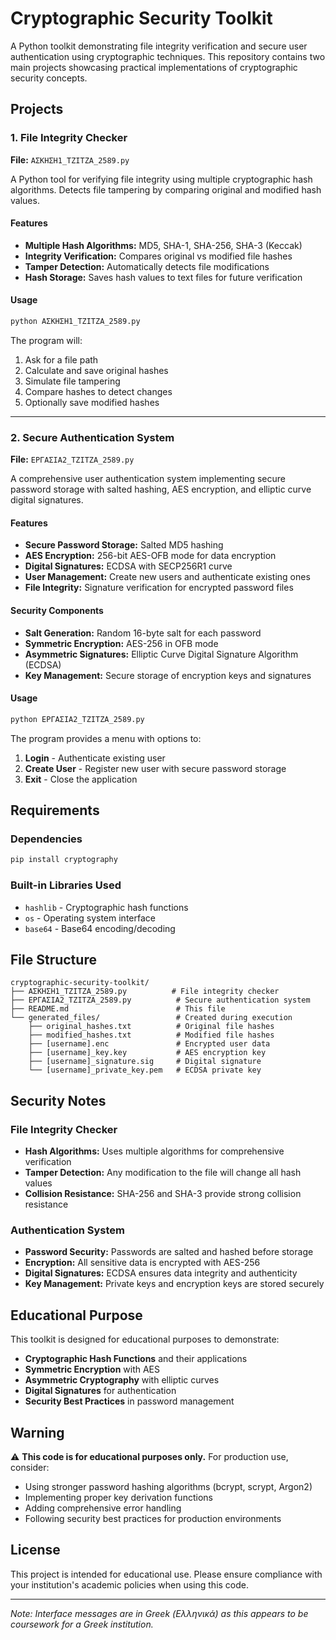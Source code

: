 # Cryptographic Security Toolkit

A Python toolkit demonstrating file integrity verification and secure user authentication using cryptographic techniques. This repository contains two main projects showcasing practical implementations of cryptographic security concepts.

## Projects

### 1. File Integrity Checker
**File:** `ΑΣΚΗΣΗ1_ΤΖΙΤΖΑ_2589.py`

A Python tool for verifying file integrity using multiple cryptographic hash algorithms. Detects file tampering by comparing original and modified hash values.

#### Features
- **Multiple Hash Algorithms:** MD5, SHA-1, SHA-256, SHA-3 (Keccak)
- **Integrity Verification:** Compares original vs modified file hashes
- **Tamper Detection:** Automatically detects file modifications
- **Hash Storage:** Saves hash values to text files for future verification

#### Usage
```bash
python ΑΣΚΗΣΗ1_ΤΖΙΤΖΑ_2589.py
```

The program will:
1. Ask for a file path
2. Calculate and save original hashes
3. Simulate file tampering
4. Compare hashes to detect changes
5. Optionally save modified hashes

---

### 2. Secure Authentication System
**File:** `ΕΡΓΑΣΙΑ2_ΤΖΙΤΖΑ_2589.py`

A comprehensive user authentication system implementing secure password storage with salted hashing, AES encryption, and elliptic curve digital signatures.

#### Features
- **Secure Password Storage:** Salted MD5 hashing
- **AES Encryption:** 256-bit AES-OFB mode for data encryption
- **Digital Signatures:** ECDSA with SECP256R1 curve
- **User Management:** Create new users and authenticate existing ones
- **File Integrity:** Signature verification for encrypted password files

#### Security Components
- **Salt Generation:** Random 16-byte salt for each password
- **Symmetric Encryption:** AES-256 in OFB mode
- **Asymmetric Signatures:** Elliptic Curve Digital Signature Algorithm (ECDSA)
- **Key Management:** Secure storage of encryption keys and signatures

#### Usage
```bash
python ΕΡΓΑΣΙΑ2_ΤΖΙΤΖΑ_2589.py
```

The program provides a menu with options to:
1. **Login** - Authenticate existing user
2. **Create User** - Register new user with secure password storage
3. **Exit** - Close the application

## Requirements

### Dependencies
```bash
pip install cryptography
```

### Built-in Libraries Used
- `hashlib` - Cryptographic hash functions
- `os` - Operating system interface
- `base64` - Base64 encoding/decoding

## File Structure

```
cryptographic-security-toolkit/
├── ΑΣΚΗΣΗ1_ΤΖΙΤΖΑ_2589.py          # File integrity checker
├── ΕΡΓΑΣΙΑ2_ΤΖΙΤΖΑ_2589.py          # Secure authentication system
├── README.md                        # This file
└── generated_files/                 # Created during execution
    ├── original_hashes.txt          # Original file hashes
    ├── modified_hashes.txt          # Modified file hashes
    ├── [username].enc               # Encrypted user data
    ├── [username]_key.key           # AES encryption key
    ├── [username]_signature.sig     # Digital signature
    └── [username]_private_key.pem   # ECDSA private key
```

## Security Notes

### File Integrity Checker
- **Hash Algorithms:** Uses multiple algorithms for comprehensive verification
- **Tamper Detection:** Any modification to the file will change all hash values
- **Collision Resistance:** SHA-256 and SHA-3 provide strong collision resistance

### Authentication System
- **Password Security:** Passwords are salted and hashed before storage
- **Encryption:** All sensitive data is encrypted with AES-256
- **Digital Signatures:** ECDSA ensures data integrity and authenticity
- **Key Management:** Private keys and encryption keys are stored securely

## Educational Purpose

This toolkit is designed for educational purposes to demonstrate:
- **Cryptographic Hash Functions** and their applications
- **Symmetric Encryption** with AES
- **Asymmetric Cryptography** with elliptic curves
- **Digital Signatures** for authentication
- **Security Best Practices** in password management

## Warning

⚠️ **This code is for educational purposes only.** For production use, consider:
- Using stronger password hashing algorithms (bcrypt, scrypt, Argon2)
- Implementing proper key derivation functions
- Adding comprehensive error handling
- Following security best practices for production environments

## License

This project is intended for educational use. Please ensure compliance with your institution's academic policies when using this code.

---

*Note: Interface messages are in Greek (Ελληνικά) as this appears to be coursework for a Greek institution.*
